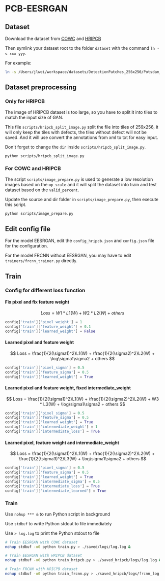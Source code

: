 # PCB-EESRGAN
## Dataset
Download the dataset from [COWC](https://gdo152.llnl.gov/cowc/) and [HRIPCB](http://robotics.pkusz.edu.cn/resources/dataset/)

Then symlink your dataset root to the folder `dataset` with the command `ln -s xxx yyy`.

For example: 

```bash
ln -s /Users/jlwei/workspace/datasets/DetectionPatches_256x256/Potsdam_ISPRS ./dataset/
```

## Dataset preprocessing

### Only for HRIPCB

The image of HRIPCB dataset is too large, so you have to split it into tiles to match the input size of GAN.

This file `scripts/hripcb_split_image.py` split the file into tiles of 256x256, it will only keep the tiles with defects, the tiles without defect will not be saved. And it will use convert the annotations from xml to txt for easy input.

Don't forget to change the `dir` inside `scripts/hripcb_split_image.py`.

```bash
python scripts/hripcb_split_image.py
```

### For COWC and HRIPCB

The script `scripts/image_prepare.py` is used to generate a low resolution images based on the `up_scale` and it will split the dataset into train and test dataset based on the `valid_percent`.

Update the source and dir folder in `scripts/image_prepare.py`, then execute this script.

```bash
python scripts/image_prepare.py
```

## Edit config file

For the model EESRGAN, edit the `config_hripcb.json` and `config.json` file for the configuration.

For the model FRCNN without EESRGAN, you may have to edit `trainers/frcnn_trainer.py` directly.

## Train

### Config for different loss function

#### Fix pixel and fix feature weight

$$
Loss = W1 * L1(W) + W2 * L2(W) + others
$$

```python
config['train']['pixel_weight'] = 1
config['train']['feature_weight'] = 0.1
config['train']['learned_weight'] = False
```

#### Learned pixel and feature weight

$$
Loss = \frac{1}{2(\sigma1)^2}L1(W) + \frac{1}{2(\sigma2)^2}L2(W) + \log\sigma1\sigma2 + others
$$

```python
config['train']['pixel_sigma'] = 0.5
config['train']['feature_sigma'] = 0.5
config['train']['learned_weight'] = True
```

#### Learned pixel and feature weight, fixed intermediate_weight

$$
Loss = \frac{1}{2(\sigma1)^2}L1(W) + \frac{1}{2(\sigma2)^2}L2(W) + W3 * L3(W) + \log\sigma1\sigma2 + others
$$

```python
config['train']['pixel_sigma'] = 0.5
config['train']['feature_sigma'] = 0.5
config['train']['learned_weight'] = True
config['train']['intermediate_weight'] = 1
config['train']['intermediate_loss'] = True
```

#### Learned pixel, feature weight and intermediate_weight

$$
Loss = \frac{1}{2(\sigma1)^2}L1(W) + \frac{1}{2(\sigma2)^2}L2(W) + \frac{1}{2(\sigma3)^2}L3(W) + \log\sigma1\sigma2 + others
$$

```python
config['train']['pixel_sigma'] = 0.5
config['train']['feature_sigma'] = 0.5
config['train']['learned_weight'] = True
config['train']['intermediate_sigma'] = 0.5
config['train']['intermediate_loss'] = True
config['train']['intermediate_learned'] = True
```

### Train

Use `nohup *** &` to run Python script in background

Use `stdbuf` to write Python stdout to file immediately

Use `> log.log` to print the Python stdout to file

```bash
# Train EESRGAN with COWC dataset
nohup stdbuf -o0 python train.py > ./saved/logs/log.log &

# Train EESRGAN with HRIPCB dataset
nohup stdbuf -o0 python train_hripcb.py > ./saved_hripcb/logs/log.log &

# Train FRCNN with HRICPB dataset
nohup stdbuf -o0 python train_frcnn.py > ./saved_hripcb/logs/frcnn_log.log &
```














